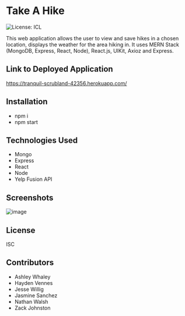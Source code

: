 # Take A Hike
![License: ICL](https://img.shields.io/badge/License-ISC-blue.svg)

This web application allows the user to view and save hikes in a chosen location, displays the weather for the area hiking in. It uses MERN Stack (MongoDB, Express, React, Node), React.js, UIKit, Axioz and Express.

## Link to Deployed Application
https://tranquil-scrubland-42356.herokuapp.com/

## Installation
- npm i 
- npm start

## Technologies Used
- Mongo
- Express
- React 
- Node
- Yelp Fusion API

## Screenshots
![image](https://user-images.githubusercontent.com/74380703/120881704-4b4d4c00-c612-11eb-835a-6ec0145367ac.png)

## License
ISC

## Contributors
- Ashley Whaley
- Hayden Vennes
- Jesse Willig
- Jasmine Sanchez
- Nathan Walsh
- Zack Johnston